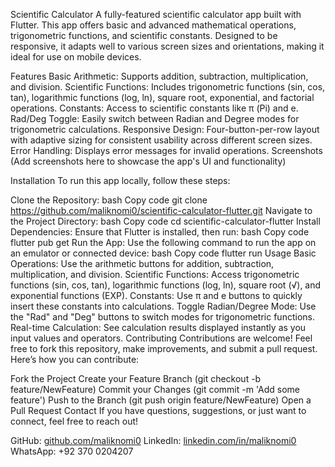 Scientific Calculator
A fully-featured scientific calculator app built with Flutter. This app offers basic and advanced mathematical operations, trigonometric functions, and scientific constants. Designed to be responsive, it adapts well to various screen sizes and orientations, making it ideal for use on mobile devices.

Features
Basic Arithmetic: Supports addition, subtraction, multiplication, and division.
Scientific Functions: Includes trigonometric functions (sin, cos, tan), logarithmic functions (log, ln), square root, exponential, and factorial operations.
Constants: Access to scientific constants like π (Pi) and e.
Rad/Deg Toggle: Easily switch between Radian and Degree modes for trigonometric calculations.
Responsive Design: Four-button-per-row layout with adaptive sizing for consistent usability across different screen sizes.
Error Handling: Displays error messages for invalid operations.
Screenshots
(Add screenshots here to showcase the app's UI and functionality)

Installation
To run this app locally, follow these steps:

Clone the Repository:
bash
Copy code
git clone https://github.com/maliknomi0/scientific-calculator-flutter.git
Navigate to the Project Directory:
bash
Copy code
cd scientific-calculator-flutter
Install Dependencies: Ensure that Flutter is installed, then run:
bash
Copy code
flutter pub get
Run the App: Use the following command to run the app on an emulator or connected device:
bash
Copy code
flutter run
Usage
Basic Operations: Use the arithmetic buttons for addition, subtraction, multiplication, and division.
Scientific Functions: Access trigonometric functions (sin, cos, tan), logarithmic functions (log, ln), square root (√), and exponential functions (EXP).
Constants: Use π and e buttons to quickly insert these constants into calculations.
Toggle Radian/Degree Mode: Use the "Rad" and "Deg" buttons to switch modes for trigonometric functions.
Real-time Calculation: See calculation results displayed instantly as you input values and operators.
Contributing
Contributions are welcome! Feel free to fork this repository, make improvements, and submit a pull request. Here’s how you can contribute:

Fork the Project
Create your Feature Branch (git checkout -b feature/NewFeature)
Commit your Changes (git commit -m 'Add some feature')
Push to the Branch (git push origin feature/NewFeature)
Open a Pull Request
Contact
If you have questions, suggestions, or just want to connect, feel free to reach out!

GitHub: [github.com/maliknomi0](https://github.com/maliknomi0)
LinkedIn: [linkedin.com/in/maliknomi0](https://www.linkedin.com/in/maliknomi0/)
WhatsApp: +92 370 0204207
